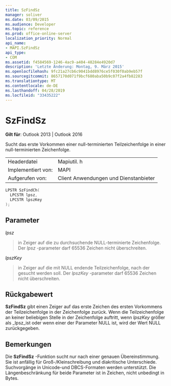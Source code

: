 ```yaml
---
title: SzFindSz
manager: soliver
ms.date: 03/09/2015
ms.audience: Developer
ms.topic: reference
ms.prod: office-online-server
localization_priority: Normal
api_name:
- MAPI.SzFindSz
api_type:
- COM
ms.assetid: f4584569-1246-4ac9-a404-48284e4920d7
description: 'Letzte Änderung: Montag, 9. März 2015'
ms.openlocfilehash: 9fc21a27cb6c9041bdd8976ce5f030f0ab9eb57f
ms.sourcegitcommit: 8657170d071f9bcf680aba50b9c07f2a4fb82283
ms.translationtype: MT
ms.contentlocale: de-DE
ms.lasthandoff: 04/28/2019
ms.locfileid: "33435222"
---
```

# <a name="szfindsz"></a>SzFindSz

  
  
**Gilt für**: Outlook 2013 | Outlook 2016 
  
Sucht das erste Vorkommen einer null-terminierten Teilzeichenfolge in einer null-terminierten Zeichenfolge. 
  
|||
|:-----|:-----|
|Headerdatei  <br/> |Mapiutil. h  <br/> |
|Implementiert von:  <br/> |MAPI  <br/> |
|Aufgerufen von:  <br/> |Client Anwendungen und Dienstanbieter  <br/> |
   
```cpp
LPSTR SzFindCh(
  LPCSTR lpsz,
  LPCSTR lpszKey
);
```

## <a name="parameters"></a>Parameter

 _lpsz_
  
> in Zeiger auf die zu durchsuchende NULL-terminierte Zeichenfolge. Der _lpsz_ -parameter darf 65536 Zeichen nicht überschreiten. 
    
 _lpszKey_
  
> in Zeiger auf die mit NULL endende Teilzeichenfolge, nach der gesucht werden soll. Der _lpszKey_ -parameter darf 65536 Zeichen nicht überschreiten. 
    
## <a name="return-value"></a>Rückgabewert

 **SzFindSz** gibt einen Zeiger auf das erste Zeichen des ersten Vorkommens der Teilzeichenfolge in der Zeichenfolge zurück. Wenn die Teilzeichenfolge an keiner beliebigen Stelle in der Zeichenfolge auftritt, wenn _lpszKey_ größer als _lpsz_ist oder wenn einer der Parameter NULL ist, wird der Wert NULL zurückgegeben. 
  
## <a name="remarks"></a>Bemerkungen

Die **SzFindSz** -Funktion sucht nur nach einer genauen Übereinstimmung. Sie ist anfällig für Groß-/Kleinschreibung und diakritische Unterschiede. Suchvorgänge in Unicode-und DBCS-Formaten werden unterstützt. Die Längenbeschränkung für beide Parameter ist in Zeichen, nicht unbedingt in Bytes. 
  

